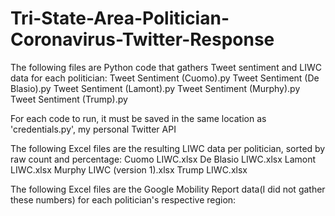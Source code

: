 # Tri-State-Area-Politician-Coronavirus-Twitter-Response

The following files are Python code that gathers Tweet sentiment and LIWC data for each politician:
Tweet Sentiment (Cuomo).py
Tweet Sentiment (De Blasio).py
Tweet Sentiment (Lamont).py
Tweet Sentiment (Murphy).py
Tweet Sentiment (Trump).py

For each code to run, it must be saved in the same location as 'credentials.py', my personal Twitter API


The following Excel files are the resulting LIWC data per politician, sorted by raw count and percentage:
Cuomo LIWC.xlsx
De Blasio LIWC.xlsx
Lamont LIWC.xlsx
Murphy LIWC (version 1).xlsx
Trump LIWC.xlsx

The following Excel files are the Google Mobility Report data(I did not gather these numbers) for each politician's respective region:

